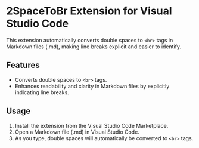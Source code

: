 # 2SpaceToBr Extension for Visual Studio Code

This extension automatically converts double spaces to `<br>` tags in Markdown files (.md), making line breaks explicit and easier to identify.

## Features

- Converts double spaces to `<br>` tags.
- Enhances readability and clarity in Markdown files by explicitly indicating line breaks.

## Usage

1. Install the extension from the Visual Studio Code Marketplace.
2. Open a Markdown file (.md) in Visual Studio Code.
3. As you type, double spaces will automatically be converted to `<br>` tags.
